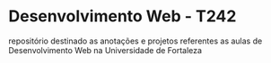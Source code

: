 # Desenvolvimento Web - T242
repositório destinado as anotações e projetos referentes as aulas de Desenvolvimento Web na Universidade de Fortaleza

